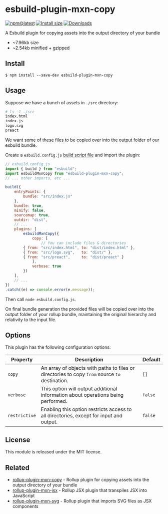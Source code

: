# esbuild-plugin-mxn-copy

[![npm@latest](https://badgen.net/npm/v/esbuild-plugin-mxn-copy)](https://www.npmjs.com/package/esbuild-plugin-mxn-copy)
[![Install size](https://packagephobia.now.sh/badge?p=esbuild-plugin-mxn-copy)](https://packagephobia.now.sh/result?p=esbuild-plugin-mxn-copy)
[![Downloads](https://img.shields.io/npm/dm/esbuild-plugin-mxn-copy.svg)](https://npmjs.com/esbuild-plugin-mxn-copy)

A Esbuild plugin for copying assets into the output directory of your bundle

- ~7.96kb size
- ~2.54kb minified + gzipped

## Install

```
$ npm install --save-dev esbuild-plugin-mxn-copy
```

## Usage

Suppose we have a bunch of assets in `./src` directory:

```bash
# ls -1 ./src
index.html
index.js
logo.svg
preact
```

We want some of these files to be copied over into the output folder of our esbuild bundle.

Create a `esbuild.config.js` [build script file](https://esbuild.github.io/getting-started/#build-scripts) and import the plugin:

```js
// esbuild.config.js
import { build } from "esbuild";
import esbuildMxnCopy from "esbuild-plugin-mxn-copy";
// ... other imports, etc ...

build({
    entryPoints: {
        bundle: "src/index.js"
    },
    bundle: true,
    minify: false,
    sourcemap: true,
    outdir: "dist",
    // ...
    plugins: [
        esbuildMxnCopy({
            copy: [
                // You can include files & directories
		{ from: "src/index.html", to: "dist/index.html" },
		{ from: "src/logo.svg",   to: "dist/" },
		{ from: "src/preact",     to: "dist/preact" }
            ],
            verbose: true
        })
    ],
    // ...
})
.catch((e) => console.error(e.message));
```

Then call `node esbuild.config.js`.

On final bundle generation the provided files will be copied over into the output folder of your rollup bundle, maintaining the original hierarchy and relativity to the input file.

## Options

This plugin has the following configuration options:

| Property      | Description    | Default      |
|---------------|----------------|--------------|
| `copy`        | An array of objects with paths to files or directories to copy `from` source `to` destination. | `[]` |
| `verbose`     | This option will output additional information about operations being performed. | `false` |
| `restrictive` | Enabling this option restricts access to all directories, except for input and output. | `false` |

## License

This module is released under the MIT license.

## Related

- [rollup-plugin-mxn-copy](https://github.com/ZimNovich/rollup-plugin-mxn-copy) - Rollup plugin for copying assets into the output directory of your bundle
- [rollup-plugin-mxn-jsx](https://github.com/ZimNovich/rollup-plugin-mxn-jsx) - Rollup JSX plugin that transpiles JSX into JavaScript
- [rollup-plugin-mxn-svg](https://github.com/ZimNovich/rollup-plugin-mxn-svg) - Rollup plugin that imports SVG files as JSX components
